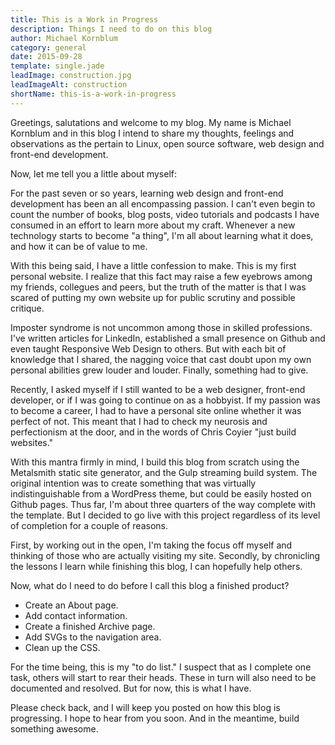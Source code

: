 ```yaml
---
title: This is a Work in Progress
description: Things I need to do on this blog
author: Michael Kornblum
category: general
date: 2015-09-28
template: single.jade
leadImage: construction.jpg
leadImageAlt: construction
shortName: this-is-a-work-in-progress
---
```


Greetings, salutations and welcome to my blog. My name is Michael Kornblum and in this blog I intend to share my thoughts, feelings and observations as the pertain to Linux, open source software, web design and front-end development.

Now, let me tell you a little about myself:

For the past seven or so years, learning web design and front-end development has been an all encompassing passion. I can't even begin to count the number of books, blog posts, video tutorials and podcasts I have consumed in an effort to learn more about my craft. Whenever a new technology starts to become "a thing", I'm all about learning what it does, and how it can be of value to me.

With this being said, I have a little confession to make. This is my first personal website. I realize that this fact may raise a few eyebrows among my friends, collegues and peers, but the truth of the matter is that I was scared of putting my own website up for public scrutiny and possible critique.

Imposter syndrome is not uncommon among those in skilled professions. I've written articles for LinkedIn, established a small presence on Github and even taught Responsive Web Design to others. But with each bit of knowledge that I shared, the nagging voice that cast doubt upon my own personal abilities grew louder and louder. Finally, something had to give.

Recently, I asked myself if I still wanted to be a web designer, front-end developer, or if I was going to continue on as a hobbyist. If my passion was to become a career, I had to have a personal site online whether it was perfect of not. This meant that I had to check my neurosis and perfectionism at the door, and in the words of Chris Coyier "just build websites."

With this mantra firmly in mind, I build this blog from scratch using the Metalsmith static site generator, and the Gulp streaming build system. The original intention was to create something that was virtually indistinguishable from a WordPress theme, but could be easily hosted on Github pages. Thus far, I'm about three quarters of the way complete with the template. But I decided to go live with this project regardless of its level of completion for a couple of reasons.

First, by working out in the open, I'm taking the focus off myself and thinking of those who are actually visiting my site. Secondly, by chronicling the lessons I learn while finishing this blog, I can hopefully help others.

Now, what do I need to do before I call this blog a finished product?

- Create an About page.
- Add contact information.
- Create a finished Archive page.
- Add SVGs to the navigation area.
- Clean up the CSS.

For the time being, this is my "to do list." I suspect that as I complete one task, others will start to rear their heads. These in turn will also need to be documented and resolved. But for now, this is what I have.

Please check back, and I will keep you posted on how this blog is progressing. I hope to hear from you soon. And in the meantime, build something awesome.
